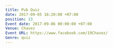 ```yaml
---
title: Pub Quiz
date: 2017-09-05 16:20:00 +07:00
position: 13
Event date: 2017-09-06 00:00:00 +07:00
Venue: Chavez
Event URL: https://www.facebook.com/19Chavez/
Genre: quiz
---
```


